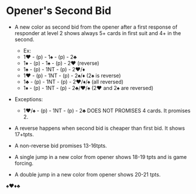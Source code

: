# Opener's Second Bid

- A new color as second bid from the opener after a first response of responder at level 2 shows always 5+ cards in first suit and 4+ in the second.
  - Ex:
  - 1♥ - (p) - 1♠ - (p) - 2♣
  - 1♦ - (p) - 1♠ - (p) - 2♥ (reverse)
  - 1♠ - (p) - 1NT - (p) - 2♥/♦
  - 1♥ - (p) - 1NT - (p) - 2♠/♦ (2♠ is reverse)
  - 1♣ - (p) - 1NT - (p) - 2♥/♦/♠ (all reversed)
  - 1♦ - (p) - 1NT - (p) - 2♣/♥/♠ (2♥ and 2♠ are reversed)

- Exceptions:
  - 1♥/♠ - (p) - 1NT - (p) - 2♣ DOES NOT PROMISES 4 cards. It promises 2.

- A reverse happens when second bid is cheaper than first bid. It shows 17+tpts.

- A non-reverse bid promises 13-16tpts. 

- A single jump in a new color from opener shows 18-19 tpts and is game forcing.

- A double jump in a new color from opener shows 20-21 tpts.

♠♥♦♣
